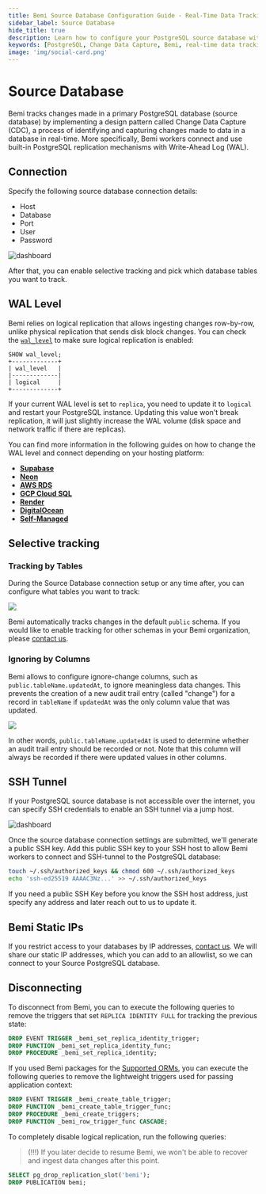 ```yaml
---
title: Bemi Source Database Configuration Guide - Real-Time Data Tracking with CDC
sidebar_label: Source Database
hide_title: true
description: Learn how to configure your PostgreSQL source database with Bemi for real-time data tracking using Change Data Capture (CDC). Includes detailed setup instructions for WAL levels, connections, and hosting platforms like AWS, GCP, Supabase, and Render.
keywords: [PostgreSQL, Change Data Capture, Bemi, real-time data tracking, database replication, WAL, logical replication]
image: 'img/social-card.png'
---
```


# Source Database

Bemi tracks changes made in a primary PostgreSQL database (source database) by implementing a design pattern called Change Data Capture (CDC),
a process of identifying and capturing changes made to data in a database in real-time.
More specifically, Bemi workers connect and use built-in PostgreSQL replication mechanisms with Write-Ahead Log (WAL).

## Connection

Specify the following source database connection details:

* Host
* Database
* Port
* User
* Password

![dashboard](/img/new-source-db.png)

After that, you can enable selective tracking and pick which database tables you want to track.

## WAL Level

Bemi relies on logical replication that allows ingesting changes row-by-row, unlike physical replication that sends disk block changes.
You can check the [`wal_level`](https://www.postgresql.org/docs/current/runtime-config-wal.html#GUC-WAL-LEVEL) to make sure logical replication is enabled:

```
SHOW wal_level;
+-------------+
| wal_level   |
|-------------|
| logical     |
+-------------+
```

If your current WAL level is set to `replica`, you need to update it to `logical` and restart your PostgreSQL instance.
Updating this value won't break replication, it will just slightly increase the WAL volume (disk space and network traffic if there are replicas).

You can find more information in the following guides on how to change the WAL level and connect depending on your hosting platform:

* **[Supabase](/hosting/supabase)**
* **[Neon](/hosting/neon)**
* **[AWS RDS](/hosting/aws)**
* **[GCP Cloud SQL](/hosting/gcp)**
* **[Render](/hosting/render)**
* **[DigitalOcean](/hosting/digitalocean)**
* **[Self-Managed](/hosting/self-managed)**

## Selective tracking

### Tracking by Tables

During the Source Database connection setup or any time after, you can configure what tables you want to track:

![](/img/tracked-tables.png)

Bemi automatically tracks changes in the default `public` schema. If you would like to enable tracking for other schemas in your Bemi organization, please [contact us](https://bemi.io/contact-us).

### Ignoring by Columns

Bemi allows to configure ignore-change columns, such as `public.tableName.updatedAt`, to ignore meaningless data changes.
This prevents the creation of a new audit trail entry (called "change") for a record in `tableName` if `updatedAt` was the only column value that was updated.

![](/img/ignored-columns.png)

In other words, `public.tableName.updatedAt` is used to determine whether an audit trail entry should be recorded or not.
Note that this column will always be recorded if there were updated values in other columns.

## SSH Tunnel

If your PostgreSQL source database is not accessible over the internet, you can specify SSH credentials to enable an SSH tunnel via a jump host.

![dashboard](/img/new-source-db-ssh.png)

Once the source database connection settings are submitted, we'll generate a public SSH key.
Add this public SSH key to your SSH host to allow Bemi workers to connect and SSH-tunnel to the PostgreSQL database:

```sh
touch ~/.ssh/authorized_keys && chmod 600 ~/.ssh/authorized_keys
echo 'ssh-ed25519 AAAAC3Nz...' >> ~/.ssh/authorized_keys
```

If you need a public SSH Key before you know the SSH host address, just specify any address and later reach out to us to update it.

## Bemi Static IPs

If you restrict access to your databases by IP addresses, [contact us](https://bemi.io/contact-us). We will share our static IP addresses, which you can add to an allowlist, so we can connect to your Source PostgreSQL database.

## Disconnecting

To disconnect from Bemi, you can to execute the following queries to remove the triggers that set `REPLICA IDENTITY FULL` for tracking the previous state:

```sql
DROP EVENT TRIGGER _bemi_set_replica_identity_trigger;
DROP FUNCTION _bemi_set_replica_identity_func;
DROP PROCEDURE _bemi_set_replica_identity;
```

If you used Bemi packages for the [Supported ORMs](/#supported-orms), you can execute the following queries to remove the lightweight triggers used for passing application context:

```sql
DROP EVENT TRIGGER _bemi_create_table_trigger;
DROP FUNCTION _bemi_create_table_trigger_func;
DROP PROCEDURE _bemi_create_triggers;
DROP FUNCTION _bemi_row_trigger_func CASCADE;
```

To completely disable logical replication, run the following queries:

> (!!!) If you later decide to resume Bemi, we won't be able to recover and ingest data changes after this point.

```sql
SELECT pg_drop_replication_slot('bemi');
DROP PUBLICATION bemi;
```
